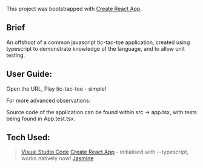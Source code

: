 This project was bootstrapped with [Create React App](https://github.com/facebook/create-react-app).

## Brief
An offshoot of a common javascript tic-tac-toe application, created using typescript to demonstrate knowledge of the language, and to allow unit testing.


## User Guide:
Open the URL, Play tic-tac-toe - simple!

For more advanced observations:

Source code of the application can be found within src -> app.tsx, with tests being found in App.test.tsx.


## Tech Used:
> [Visual Studio Code](https://code.visualstudio.com/)
> [Create React App](https://github.com/facebook/create-react-app) - initialised with --typescript, works natively now!
> [Jasmine](https://jasmine.github.io/)


